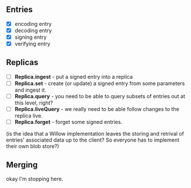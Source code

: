 ## Entries

- [x] encoding entry
- [x] decoding entry
- [x] signing entry
- [x] verifying entry

## Replicas

- [ ] **Replica.ingest** - put a signed entry into a replica
- [ ] **Replica.set** - create (or update) a signed entry from some parameters
      and ingest it.
- [ ] **Replica.query** - you need to be able to query subsets of entries out at
      this level, right?
- [ ] **Replica.liveQuery** - we really need to be able follow changes to the
      replica live.
- [ ] **Replica.forget** - forget some signed entries.

(is the idea that a Willow implementation leaves the storing and retrival of
entries' associated data up to the client? So everyone has to implement their
own blob store?)

## Merging

okay I'm stopping here.

